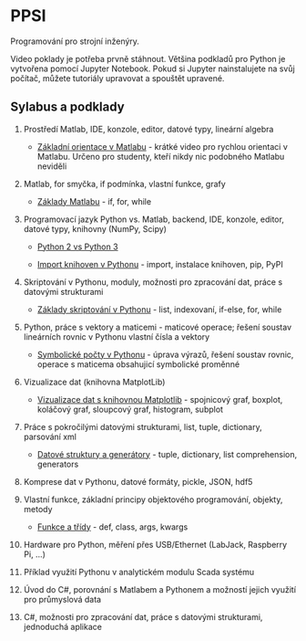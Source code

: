 # PPSI
Programování pro strojní inženýry. 

Video poklady je potřeba prvně stáhnout. Většina podkladů pro Python je vytvořena pomocí Jupyter Notebook.
Pokud si Jupyter nainstalujete na svůj počítač, můžete tutoriály upravovat a spouštět upravené.

## Sylabus a podklady

1. Prostředí Matlab, IDE, konzole, editor, datové typy, lineární algebra

    * [Základní orientace v Matlabu](podklady/video/matlab_zaklady.mp4) - krátké video pro rychlou orientaci v Matlabu. Určeno pro studenty, kteří nikdy nic podobného Matlabu neviděli

1. Matlab, for smyčka, if podmínka, vlastní funkce, grafy

    * [Základy Matlabu](podklady/markdown/zaklady_matlabu.md) - if, for, while

1. Programovací jazyk Python vs. Matlab, backend, IDE, konzole, editor, datové typy, knihovny (NumPy, Scipy)

    * [Python 2 vs Python 3](podklady/notebooks/python3_vs_python2.ipynb)
    
    * [Import knihoven v Pythonu](podklady/notebooks/python_imports.ipynb) - import, instalace knihoven, pip, PyPI

1. Skriptování v Pythonu, moduly, možnosti pro zpracování dat, práce s datovými strukturami

    * [Základy skriptování v Pythonu](podklady/notebooks/skriptovani_v_pythonu.ipynb) - list, indexovaní, if-else, for, while

1. Python, práce s vektory a maticemi - maticové operace; řešení soustav lineárních rovnic v Pythonu vlastní čísla a vektory

    * [Symbolické počty v Pythonu](podklady/notebooks/symbolicke-pocty.ipynb) - úprava výrazů, řešení soustav rovnic, operace s maticema obsahujicí symbolické proměnné

1. Vizualizace dat (knihovna MatplotLib)

    * [Vizualizace dat s knihovnou Matplotlib](podklady/notebooks/matplotlib.ipynb) - spojnicový graf, boxplot, koláčový graf, sloupcový graf, histogram, subplot

1. Práce s pokročilými datovými strukturami, list, tuple, dictionary, parsování xml

    * [Datové struktury a generátory](podklady/notebooks/datove_struktury.ipynb) - tuple, dictionary, list comprehension, generators

1. Komprese dat v Pythonu, datové formáty, pickle, JSON, hdf5

1. Vlastní funkce, základní principy objektového programování, objekty, metody

    * [Funkce a třídy](podklady/notebooks/funkce_a_tridy.ipynb) - def, class, args, kwargs

1. Hardware pro Python, měření přes USB/Ethernet (LabJack, Raspberry Pi, …)

1. Příklad využití Pythonu v analytickém modulu Scada systému

1. Úvod do C#, porovnání s Matlabem a Pythonem a možností jejich využití pro průmyslová data

1. C#, možnosti pro zpracování dat, práce s datovými strukturami, jednoduchá aplikace



